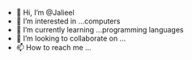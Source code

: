 - 👋 Hi, I’m @Jalieel
- 👀 I’m interested in ...computers
- 🌱 I’m currently learning ...programming languages
- 💞️ I’m looking to collaborate on ...
- 📫 How to reach me ...

<!---
Jalieel/Jalieel is a ✨ special ✨ repository because its `README.md` (this file) appears on your GitHub profile.
You can click the Preview link to take a look at your changes.
--->
